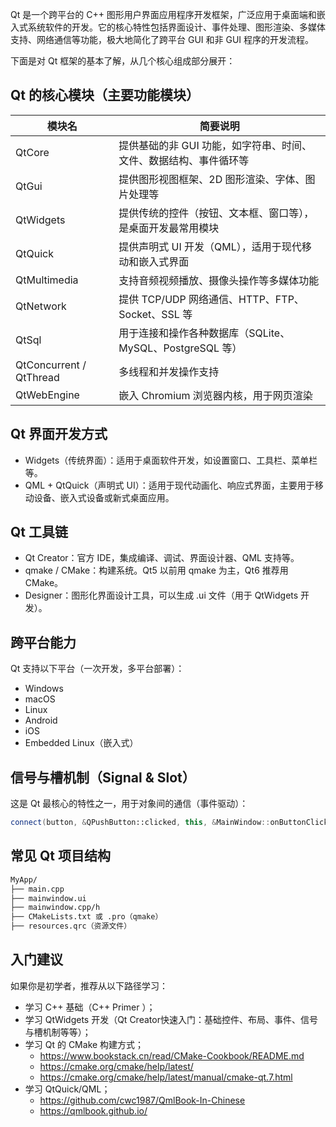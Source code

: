 Qt 是一个跨平台的 C++ 图形用户界面应用程序开发框架，广泛应用于桌面端和嵌入式系统软件的开发。它的核心特性包括界面设计、事件处理、图形渲染、多媒体支持、网络通信等功能，极大地简化了跨平台 GUI 和非 GUI 程序的开发流程。

下面是对 Qt 框架的基本了解，从几个核心组成部分展开：

## Qt 的核心模块（主要功能模块）
| 模块名 | 简要说明 |
|--------|----------|
| QtCore | 提供基础的非 GUI 功能，如字符串、时间、文件、数据结构、事件循环等 |
| QtGui | 提供图形视图框架、2D 图形渲染、字体、图片处理等 |
| QtWidgets | 提供传统的控件（按钮、文本框、窗口等），是桌面开发最常用模块 |
| QtQuick | 提供声明式 UI 开发（QML），适用于现代移动和嵌入式界面 |
| QtMultimedia | 支持音频视频播放、摄像头操作等多媒体功能 |
| QtNetwork | 提供 TCP/UDP 网络通信、HTTP、FTP、Socket、SSL 等 |
| QtSql | 用于连接和操作各种数据库（SQLite、MySQL、PostgreSQL 等） |
| QtConcurrent / QtThread | 多线程和并发操作支持 |
| QtWebEngine | 嵌入 Chromium 浏览器内核，用于网页渲染 |

## Qt 界面开发方式
- Widgets（传统界面）：适用于桌面软件开发，如设置窗口、工具栏、菜单栏等。
- QML + QtQuick（声明式 UI）：适用于现代动画化、响应式界面，主要用于移动设备、嵌入式设备或新式桌面应用。

## Qt 工具链
- Qt Creator：官方 IDE，集成编译、调试、界面设计器、QML 支持等。
- qmake / CMake：构建系统。Qt5 以前用 qmake 为主，Qt6 推荐用 CMake。
- Designer：图形化界面设计工具，可以生成 .ui 文件（用于 QtWidgets 开发）。

## 跨平台能力
Qt 支持以下平台（一次开发，多平台部署）：
- Windows
- macOS
- Linux
- Android
- iOS
- Embedded Linux（嵌入式）

## 信号与槽机制（Signal & Slot）
这是 Qt 最核心的特性之一，用于对象间的通信（事件驱动）：
```cpp
connect(button, &QPushButton::clicked, this, &MainWindow::onButtonClicked);
```

## 常见 Qt 项目结构
```bash
MyApp/
├── main.cpp
├── mainwindow.ui
├── mainwindow.cpp/h
├── CMakeLists.txt 或 .pro（qmake）
├── resources.qrc（资源文件）
```

## 入门建议
如果你是初学者，推荐从以下路径学习：
- 学习 C++ 基础（C++ Primer ）；
- 学习 QtWidgets 开发（Qt Creator快速入门：基础控件、布局、事件、信号与槽机制等等）；
- 学习 Qt 的 CMake 构建方式；
    - https://www.bookstack.cn/read/CMake-Cookbook/README.md
    - https://cmake.org/cmake/help/latest/
    - https://cmake.org/cmake/help/latest/manual/cmake-qt.7.html
- 学习 QtQuick/QML；
    - https://github.com/cwc1987/QmlBook-In-Chinese
    - https://qmlbook.github.io/
